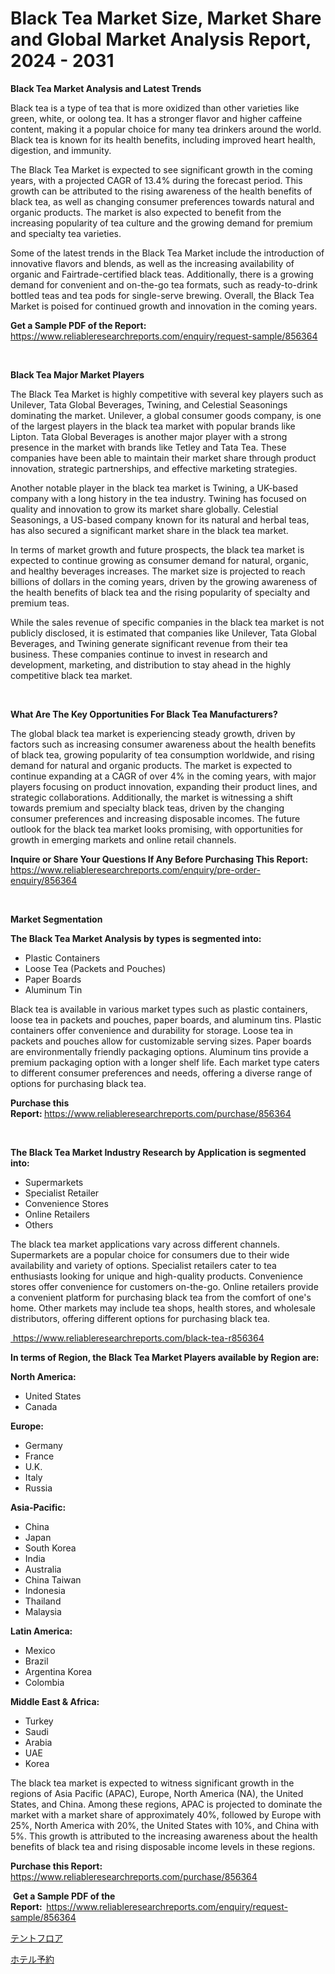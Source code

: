 <p><h1>Black Tea Market Size, Market Share and Global Market Analysis Report, 2024 - 2031</h1></p><p><strong>Black Tea Market Analysis and Latest Trends</strong></p>
<p><p>Black tea is a type of tea that is more oxidized than other varieties like green, white, or oolong tea. It has a stronger flavor and higher caffeine content, making it a popular choice for many tea drinkers around the world. Black tea is known for its health benefits, including improved heart health, digestion, and immunity.</p><p>The Black Tea Market is expected to see significant growth in the coming years, with a projected CAGR of 13.4% during the forecast period. This growth can be attributed to the rising awareness of the health benefits of black tea, as well as changing consumer preferences towards natural and organic products. The market is also expected to benefit from the increasing popularity of tea culture and the growing demand for premium and specialty tea varieties.</p><p>Some of the latest trends in the Black Tea Market include the introduction of innovative flavors and blends, as well as the increasing availability of organic and Fairtrade-certified black teas. Additionally, there is a growing demand for convenient and on-the-go tea formats, such as ready-to-drink bottled teas and tea pods for single-serve brewing. Overall, the Black Tea Market is poised for continued growth and innovation in the coming years.</p></p>
<p><strong>Get a Sample PDF of the Report:&nbsp;</strong> <a href="https://www.reliableresearchreports.com/enquiry/request-sample/856364">https://www.reliableresearchreports.com/enquiry/request-sample/856364</a></p>
<p>&nbsp;</p>
<p><strong>Black Tea Major Market Players</strong></p>
<p><p>The Black Tea Market is highly competitive with several key players such as Unilever, Tata Global Beverages, Twining, and Celestial Seasonings dominating the market. Unilever, a global consumer goods company, is one of the largest players in the black tea market with popular brands like Lipton. Tata Global Beverages is another major player with a strong presence in the market with brands like Tetley and Tata Tea. These companies have been able to maintain their market share through product innovation, strategic partnerships, and effective marketing strategies.</p><p>Another notable player in the black tea market is Twining, a UK-based company with a long history in the tea industry. Twining has focused on quality and innovation to grow its market share globally. Celestial Seasonings, a US-based company known for its natural and herbal teas, has also secured a significant market share in the black tea market.</p><p>In terms of market growth and future prospects, the black tea market is expected to continue growing as consumer demand for natural, organic, and healthy beverages increases. The market size is projected to reach billions of dollars in the coming years, driven by the growing awareness of the health benefits of black tea and the rising popularity of specialty and premium teas.</p><p>While the sales revenue of specific companies in the black tea market is not publicly disclosed, it is estimated that companies like Unilever, Tata Global Beverages, and Twining generate significant revenue from their tea business. These companies continue to invest in research and development, marketing, and distribution to stay ahead in the highly competitive black tea market.</p></p>
<p>&nbsp;</p>
<p><strong>What Are The Key Opportunities For Black Tea Manufacturers?</strong></p>
<p><p>The global black tea market is experiencing steady growth, driven by factors such as increasing consumer awareness about the health benefits of black tea, growing popularity of tea consumption worldwide, and rising demand for natural and organic products. The market is expected to continue expanding at a CAGR of over 4% in the coming years, with major players focusing on product innovation, expanding their product lines, and strategic collaborations. Additionally, the market is witnessing a shift towards premium and specialty black teas, driven by the changing consumer preferences and increasing disposable incomes. The future outlook for the black tea market looks promising, with opportunities for growth in emerging markets and online retail channels.</p></p>
<p><strong>Inquire or Share Your Questions If Any Before Purchasing This Report:</strong> <a href="https://www.reliableresearchreports.com/enquiry/pre-order-enquiry/856364">https://www.reliableresearchreports.com/enquiry/pre-order-enquiry/856364</a></p>
<p>&nbsp;</p>
<p><strong>Market Segmentation</strong></p>
<p><strong>The Black Tea Market Analysis by types is segmented into:</strong></p>
<p><ul><li>Plastic Containers</li><li>Loose Tea (Packets and Pouches)</li><li>Paper Boards</li><li>Aluminum Tin</li></ul></p>
<p><p>Black tea is available in various market types such as plastic containers, loose tea in packets and pouches, paper boards, and aluminum tins. Plastic containers offer convenience and durability for storage. Loose tea in packets and pouches allow for customizable serving sizes. Paper boards are environmentally friendly packaging options. Aluminum tins provide a premium packaging option with a longer shelf life. Each market type caters to different consumer preferences and needs, offering a diverse range of options for purchasing black tea.</p></p>
<p><strong>Purchase this Report:&nbsp;</strong><a href="https://www.reliableresearchreports.com/purchase/856364">https://www.reliableresearchreports.com/purchase/856364</a></p>
<p>&nbsp;</p>
<p><strong>The Black Tea Market Industry Research by Application is segmented into:</strong></p>
<p><ul><li>Supermarkets</li><li>Specialist Retailer</li><li>Convenience Stores</li><li>Online Retailers</li><li>Others</li></ul></p>
<p><p>The black tea market applications vary across different channels. Supermarkets are a popular choice for consumers due to their wide availability and variety of options. Specialist retailers cater to tea enthusiasts looking for unique and high-quality products. Convenience stores offer convenience for customers on-the-go. Online retailers provide a convenient platform for purchasing black tea from the comfort of one's home. Other markets may include tea shops, health stores, and wholesale distributors, offering different options for purchasing black tea.</p></p>
<p><a href="https://www.reliableresearchreports.com/black-tea-r856364">&nbsp;https://www.reliableresearchreports.com/black-tea-r856364</a></p>
<p><strong>In terms of Region, the Black Tea Market Players available by Region are:</strong></p>
<p>
    <p> <strong> North America: </strong>
        <ul>
            <li>United States</li>
            <li>Canada</li>
        </ul>
        </p> 
    <p> <strong> Europe: </strong>
        <ul>
            <li>Germany</li>
            <li>France</li>
            <li>U.K.</li>
            <li>Italy</li>
            <li>Russia</li>
        </ul>
        </p> 
    <p> <strong> Asia-Pacific: </strong>
        <ul>
            <li>China</li>
            <li>Japan</li>
            <li>South Korea</li>
            <li>India</li>
            <li>Australia</li>
            <li>China Taiwan</li>
            <li>Indonesia</li>
            <li>Thailand</li>
            <li>Malaysia</li>
        </ul>
        </p> 
    <p> <strong> Latin America: </strong>
        <ul>
            <li>Mexico</li>
            <li>Brazil</li>
            <li>Argentina Korea</li>
            <li>Colombia</li>
        </ul>
        </p> 
    <p> <strong> Middle East & Africa: </strong>
        <ul>
            <li>Turkey</li>
            <li>Saudi</li>
            <li>Arabia</li>
            <li>UAE</li>
            <li>Korea</li>
        </ul>
    </p>
    </p>
<p><p>The black tea market is expected to witness significant growth in the regions of Asia Pacific (APAC), Europe, North America (NA), the United States, and China. Among these regions, APAC is projected to dominate the market with a market share of approximately 40%, followed by Europe with 25%, North America with 20%, the United States with 10%, and China with 5%. This growth is attributed to the increasing awareness about the health benefits of black tea and rising disposable income levels in these regions.</p></p>
<p><strong>Purchase this Report: </strong><a href="https://www.reliableresearchreports.com/purchase/856364">https://www.reliableresearchreports.com/purchase/856364</a></p>
<p>&nbsp;<strong>Get a Sample PDF of the Report:&nbsp;&nbsp;</strong><a href="https://www.reliableresearchreports.com/enquiry/request-sample/856364">https://www.reliableresearchreports.com/enquiry/request-sample/856364</a></p>
<p><strong></strong></p>
<p><p><a href="https://github.com/RodHoppe07/Market-Research-Report-List-1/blob/main/778992519201.md">テントフロア</a></p><p><a href="https://github.com/laurenreichert/Market-Research-Report-List-1/blob/main/654538319200.md">ホテル予約</a></p></p>